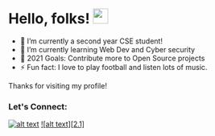 # Hello, folks! <img src="https://raw.githubusercontent.com/MartinHeinz/MartinHeinz/master/wave.gif" width="30px">

- 🔭 I’m currently a second year CSE student!
- 🌱 I’m currently learning Web Dev and Cyber security
- 🥅 2021 Goals: Contribute more to Open Source projects
- ⚡ Fun fact: I love to play football and listen lots of music.

Thanks for visiting my profile!
### Let's Connect:

[![alt text][1.1]][1]
[![alt text][2.1]][2]

[1.1]: http://www.entypo.com/images/linkedin.svg
[1.2]: http://www.entypo.com/images/instagram.svg

[1]: https://www.linkedin.com/in/abhishek-gautam-
[2]: https://www.instagram.com/_abhishek_gautam_1
